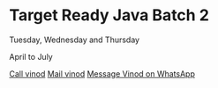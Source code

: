 # Target Ready Java Batch 2

Tuesday, Wednesday and Thursday

April to July


<a href="tel:9731424784">Call vinod</a>
<a href="mailto:vinod@cyblore.com">Mail vinod</a>
<a href="https://wa.me/9731424784?text=Hello%20Vinod">Message Vinod on WhatsApp</a>
